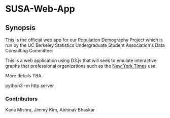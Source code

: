 # SUSA-Web-App

## Synopsis
This is the official web app for our Population Demography Project which is run by the UC Berkeley Statistics Undergraduate Student Association's Data Consulting Committee.

This is a web application using D3.js that will seek to emulate interactive graphs that professional organizations such as the [New York Times](https://www.nytimes.com/interactive/2017/01/15/us/politics/you-draw-obama-legacy.html)
use. 

More details TBA.

python3 -m http.server


### Contributors
Kana Mishra,
Jimmy Kim,
Abhinav Bhaskar
